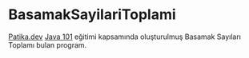 # BasamakSayilariToplami
[Patika.dev](https://www.patika.dev) [Java 101](https://app.patika.dev/courses/java101) eğitimi kapsamında oluşturulmuş Basamak Sayıları Toplamı bulan program.
